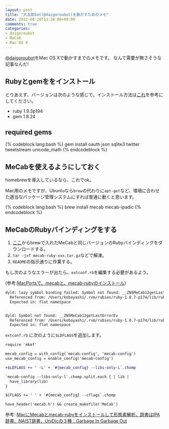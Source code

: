 ```yaml
---
layout: post
title: "大五郎bot(@daigoroubot)を動かすためのメモ"
date: 2012-08-20T13:28:00+09:00
comments: true
categories: 
- daigoroubot
- MeCab
- Mac OS X
---
```


[@daigoroubot](https://twitter.com/daigoroubot)をMac OS Xで動かすまでのメモです。
なんて需要が無さそうな記事なんだ!

## Rubyとgemををインストール

とりあえず、バージョンは次のような感じで。インストール方法は[これ](/blog/2012/07/27/getting-started-with-ruby-on-rails-on-mac/)を参考にしてください。

* ruby 1.9.3p194 
* gem 1.8.24

## required gems

{% codeblock lang:bash %}
gem install oauth json sqlite3 twitter tweetstream unicode_math
{% endcodeblock %}

## MeCabを使えるようにしておく

homebrewを導入しているなら、これでok。

Mac用のメモですが、Ubuntuなら`brew`の代わりに`apt-get`など、環境に合わせた適当なパッケージ管理システムにすれば普通に動くと思います。

{% codeblock lang:bash %}
brew install mecab mecab-ipadic
{% endcodeblock %}

## MeCabのRubyバインディングをする

1. [ここ](http://code.google.com/p/mecab/downloads/list)からbrewで入れたMeCabと同じバージョンのRubyバインディングをダウンロードする。
2. `tar -jxf mecab-ruby-xxx.tar.gz`などで解凍。
3. `README`の指示通りに作業する。

もし次のようなエラーが出たら、`extconf.rb`を編集する必要があるよう。

(参考:[MacPortsで、mecabと、mecab-rubyのインストール](http://d.hatena.ne.jp/kasei_san/20121213/p1))

```bash
dyld: lazy symbol binding failed: Symbol not found: __ZN5MeCab12getLastErrorEv
  Referenced from: /Users/kobayashi/.rvm/rubies/ruby-1.8.7-p174/lib/ruby/site_ruby/1.8/i686-darwin10.7.0/MeCab.bundle
  Expected in: flat namespace


dyld: Symbol not found: __ZN5MeCab12getLastErrorEv
  Referenced from: /Users/kobayashi/.rvm/rubies/ruby-1.8.7-p174/lib/ruby/site_ruby/1.8/i686-darwin10.7.0/MeCab.bundle
  Expected in: flat namespace
```

`extconf.rb` に次のように`$LDFLAGS`を追加します。

```diff extconf.rb
require 'mkmf'

mecab_config = with_config('mecab-config', 'mecab-config')
use_mecab_config = enable_config('mecab-config')

+$LDFLAGS += ' -L' + `#{mecab_config} --libs-only-L`.chomp

`mecab-config --libs-only-l`.chomp.split.each { | lib |
  have_library(lib)
}

$CFLAGS += ' ' + `#{mecab_config} --cflags`.chomp

have_header('mecab.h') && create_makefile('MeCab')
```

<!--

ここが厄介なので、私自身、嵌りました。

1. まず、[ここ](http://code.google.com/p/mecab/downloads/list)からbrewで入れたMeCabと同じバージョンのRubyバインディングをダウンロードする。
2. 1.を解凍して、cd。
3. `extconf.rb`を編集する。
  `$LDFLAGS = '-L/usr/local/lib'`という行を、`$CFLAGS〜`の次の行に加える。
4. {% codeblock lang:bash %}
ruby extconf.rb
make
sudo make install
{% endcodeblock %}

ちなみに、`extconf.eb`を編集せずにバインディングしたときにRubyからmecabを使うと、次のようなエラーになってしまう。

{% codeblock lang:bash %}
dyld: NSLinkModule() error
dyld: Symbol not found: __ZN5MeCab6Tagger6createEiPPc
  Referenced from: /Users/gam0022/.rvm/rubies/ruby-1.9.3-p194/lib/ruby/site_ruby/1.9.1/x86_64-darwin11.4.0/MeCab.bundle
  Expected in: flat namespace

Trace/BPT trap
{% endcodeblock %}

-->

参考:
[MacにMecabとmecab-rubyをインストールして形態素解析。辞書はIPA辞書、NAIST辞書、UniDicの３種：Garbage In Garbage Out](http://g1g0.com/2012/03/1752/)
